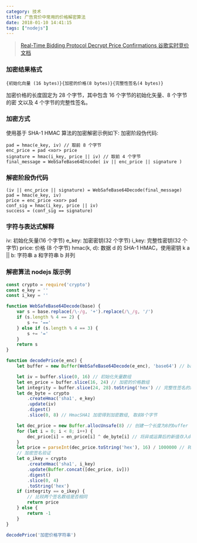 ```yaml
---
category: 技术
title: 广告竞价中常用的价格解密算法
date: 2018-01-10 14:41:15
tags: ["nodejs"]
---
```


> [Real-Time Bidding Protocol Decrypt Price Confirmations 谷歌实时竞价文档](https://developers.google.com/ad-exchange/rtb/response-guide/decrypt-price)

### 加密结果格式

```
{初始化向量 (16 bytes)}{加密的价格(8 bytes)}{完整性签名(4 bytes)}
```

加密价格的长度固定为 28 个字节，其中包含 16 个字节的初始化矢量、8 个字节的密 文以及 4 个字节的完整性签名。

### 加密方式

使用基于 SHA-1 HMAC 算法的加密解密示例如下:
加密阶段伪代码:

```
pad = hmac(e_key, iv) // 取前 8 个字节
enc_price = pad <xor> price
signature = hmac(i_key, price || iv) // 取前 4 个字节
final_message = WebSafeBase64Encode( iv || enc_price || signature )
```

### 解密阶段伪代码

```
(iv || enc_price || signature) = WebSafeBase64Decode(final_message)
pad = hmac(e_key, iv)
price = enc_price <xor> pad
conf_sig = hmac(i_key, price || iv)
success = (conf_sig == signature)
```

### 字符与表达式解释

iv: 初始化矢量(16 个字节)
e_key: 加密密钥(32 个字节)
i_key: 完整性密钥(32 个字节)
price: 价格 (8 个字节)
hmac(k, d): 数据 d 的 SHA-1 HMAC，使用密钥 k
a || b: 字符串 a 和字符串 b 并列

### 解密算法 nodejs 版示例

```js
const crypto = require('crypto')
const e_key = ''
const i_key = ''

function WebSafeBase64Decode(base) {
    var s = base.replace(/\-/g, '+').replace(/\_/g, '/')
    if (s.length % 4 == 2) {
        s += '=='
    } else if (s.length % 4 == 3) {
        s += '='
    }
    return s
}

function decodePrice(e_enc) {
    let buffer = new Buffer(WebSafeBase64Decode(e_enc), 'base64') // base64解码

    let iv = buffer.slice(0, 16) // 初始化矢量数组
    let en_price = buffer.slice(16, 24) // 加密的价格数组
    let integrity = buffer.slice(24, 28).toString('hex') // 完整性签名的前4位, 转换成16进制字符串
    let de_byte = crypto
        .createHmac('sha1', e_key)
        .update(iv)
        .digest()
        .slice(0, 8) // HmacSHA1 加密得到加密数组, 取前8个字节

    let dec_price = new Buffer.allocUnsafe(8) // 创建一个长度为8的buffer
    for (let i = 0; i < 8; i++) {
        dec_price[i] = en_price[i] ^ de_byte[i] // 将异或运算后的新值存入dec_price
    }
    let price = parseInt(dec_price.toString('hex'), 16) / 1000000 // 转换成价格
    // 加密签名验证
    let o_ikey = crypto
        .createHmac('sha1', i_key)
        .update(Buffer.concat([dec_price, iv]))
        .digest()
        .slice(0, 4)
        .toString('hex')
    if (integrity == o_ikey) {
        // 比较两个签名数组是否相同
        return price
    } else {
        return -1
    }
}

decodePrice('加密价格字符串')
```
